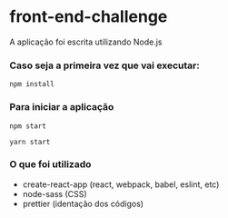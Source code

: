# front-end-challenge
A aplicação foi escrita utilizando Node.js

### Caso seja a primeira vez que vai executar:
```
npm install
```

### Para iniciar a aplicação
```
npm start
```
```
yarn start
```


### O que foi utilizado

- create-react-app (react, webpack, babel, eslint, etc)
- node-sass (CSS)
- prettier (identação dos códigos)